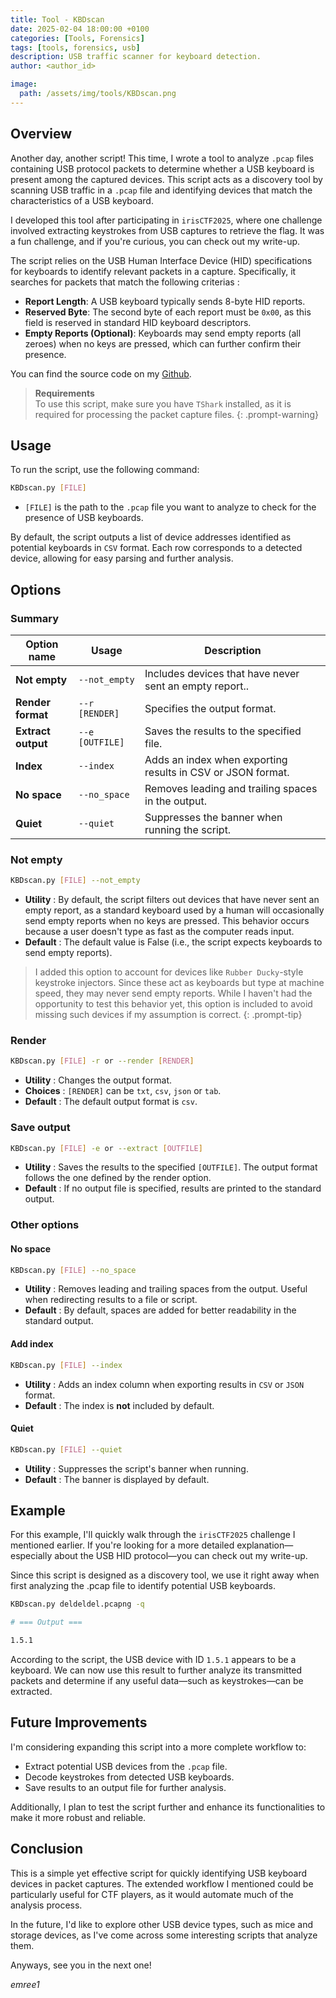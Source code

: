 ```yaml
---
title: Tool - KBDscan
date: 2025-02-04 18:00:00 +0100
categories: [Tools, Forensics]
tags: [tools, forensics, usb]
description: USB traffic scanner for keyboard detection.
author: <author_id>

image:
  path: /assets/img/tools/KBDscan.png
---
```


## Overview 

Another day, another script! This time, I wrote a tool to analyze `.pcap` files containing USB protocol packets to determine whether a USB keyboard is present among the captured devices. This script acts as a discovery tool by scanning USB traffic in a `.pcap` file and identifying devices that match the characteristics of a USB keyboard.

I developed this tool after participating in `irisCTF2025`, where one challenge involved extracting keystrokes from USB captures to retrieve the flag. It was a fun challenge, and if you're curious, you can check out my write-up.

The script relies on the USB Human Interface Device (HID) specifications for keyboards to identify relevant packets in a capture. Specifically, it searches for packets that match the following criterias :  
- **Report Length**: A USB keyboard typically sends 8-byte HID reports.
- **Reserved Byte**: The second byte of each report must be `0x00`, as this field is reserved in standard HID keyboard descriptors.
- **Empty Reports (Optional)**: Keyboards may send empty reports (all zeroes) when no keys are pressed, which can further confirm their presence.

You can find the source code on my [Github](https://github.com/emree-1/tools/tree/main).

> **Requirements**  
> To use this script, make sure you have `TShark` installed, as it is required for processing the packet capture files.
{: .prompt-warning}

## Usage

To run the script, use the following command:
```bash
KBDscan.py [FILE]
``` 
- `[FILE]` is the path to the `.pcap` file you want to analyze to check for the presence of USB keyboards.

By default, the script outputs a list of device addresses identified as potential keyboards in `CSV` format. Each row corresponds to a detected device, allowing for easy parsing and further analysis.

## Options 

### Summary

| Option name        | Usage           | Description                                                 |
| ------------------ | --------------- | ----------------------------------------------------------- |
| **Not empty**      | `--not_empty`   | Includes devices that have never sent an empty report..     |
| **Render format**  | `--r [RENDER]`  | Specifies the output format.                                |
| **Extract output** | `--e [OUTFILE]` | Saves the results to the specified file.                    |
| **Index**          | `--index`       | Adds an index when exporting results in CSV or JSON format. |
| **No space**       | `--no_space`    | Removes leading and trailing spaces in the output.          |
| **Quiet**          | `--quiet`       | Suppresses the banner when running the script.              |

### Not empty

```bash
KBDscan.py [FILE] --not_empty
``` 
- **Utility** : By default, the script filters out devices that have never sent an empty report, as a standard keyboard used by a human will occasionally send empty reports when no keys are pressed. This behavior occurs because a user doesn't type as fast as the computer reads input.
- **Default** : The default value is False (i.e., the script expects keyboards to send empty reports).

> I added this option to account for devices like `Rubber Ducky`-style keystroke injectors. Since these act as keyboards but type at machine speed, they may never send empty reports. While I haven't had the opportunity to test this behavior yet, this option is included to avoid missing such devices if my assumption is correct.
{: .prompt-tip}

### Render

```bash
KBDscan.py [FILE] -r or --render [RENDER]
``` 
- **Utility** : Changes the output format.
- **Choices** : `[RENDER]` can be `txt`, `csv`, `json` or `tab`.
- **Default** : The default output format is `csv`.

### Save output

```bash
KBDscan.py [FILE] -e or --extract [OUTFILE]
``` 
- **Utility** : Saves the results to the specified `[OUTFILE]`. The output format follows the one defined by the render option.
- **Default** : If no output file is specified, results are printed to the standard output.

### Other options

#### No space
```bash
KBDscan.py [FILE] --no_space
``` 
- **Utility** : Removes leading and trailing spaces from the output. Useful when redirecting results to a file or script.
- **Default** : By default, spaces are added for better readability in the standard output.

#### Add index
```bash
KBDscan.py [FILE] --index
``` 
- **Utility** : Adds an index column when exporting results in `CSV` or `JSON` format.
- **Default** : The index is **not** included by default.

#### Quiet
```bash
KBDscan.py [FILE] --quiet 
``` 
- **Utility** : Suppresses the script's banner when running. 
- **Default** : The banner is displayed by default. 
 
## Example

For this example, I'll quickly walk through the `irisCTF2025` challenge I mentioned earlier. If you're looking for a more detailed explanation—especially about the USB HID protocol—you can check out my write-up.

Since this script is designed as a discovery tool, we use it right away when first analyzing the .pcap file to identify potential USB keyboards.

```bash 
KBDscan.py deldeldel.pcapng -q 

# === Output ===

1.5.1
```

According to the script, the USB device with ID `1.5.1` appears to be a keyboard. We can now use this result to further analyze its transmitted packets and determine if any useful data—such as keystrokes—can be extracted.

## Future Improvements

I'm considering expanding this script into a more complete workflow to:
- Extract potential USB devices from the `.pcap` file.
- Decode keystrokes from detected USB keyboards.
- Save results to an output file for further analysis.

Additionally, I plan to test the script further and enhance its functionalities to make it more robust and reliable.

## Conclusion

This is a simple yet effective script for quickly identifying USB keyboard devices in packet captures. The extended workflow I mentioned could be particularly useful for CTF players, as it would automate much of the analysis process.

In the future, I'd like to explore other USB device types, such as mice and storage devices, as I've come across some interesting scripts that analyze them.

Anyways, see you in the next one!

*emree1*
